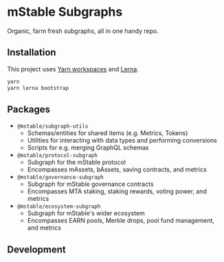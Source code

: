 # mStable Subgraphs

Organic, farm fresh subgraphs, all in one handy repo.


## Installation

This project uses [Yarn workspaces](https://classic.yarnpkg.com/en/docs/workspaces/) and [Lerna](https://github.com/lerna/lerna).

```bash
yarn
yarn lerna bootstrap
```

## Packages

- `@mstable/subgraph-utils`
    - Schemas/entities for shared items (e.g. Metrics, Tokens)
    - Utilities for interacting with data types and performing conversions 
    - Scripts for e.g. merging GraphQL schemas
- `@mstable/protocol-subgraph`
    - Subgraph for the mStable protocol
    - Encompasses mAssets, bAssets, saving contracts, and metrics
- `@mstable/governance-subgraph`
    - Subgraph for mStable governance contracts
    - Encompasses MTA staking, staking rewards, voting power, and metrics
- `@mstable/ecosystem-subgraph`
    - Subgraph for mStable's wider ecosystem
    - Encompasses EARN pools, Merkle drops, pool fund management, and metrics


## Development


